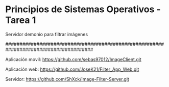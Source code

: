 # Principios de Sistemas Operativos - Tarea 1

Servidor demonio para filtrar imágenes 

#######################################################################################

Aplicación movil:
https://github.com/sebas97012/ImageClient.git

Aplicación web:
https://github.com/JoseK21/Filter_App_Web.git

Servidor: 
https://github.com/ShXck/Image-Filter-Server.git

